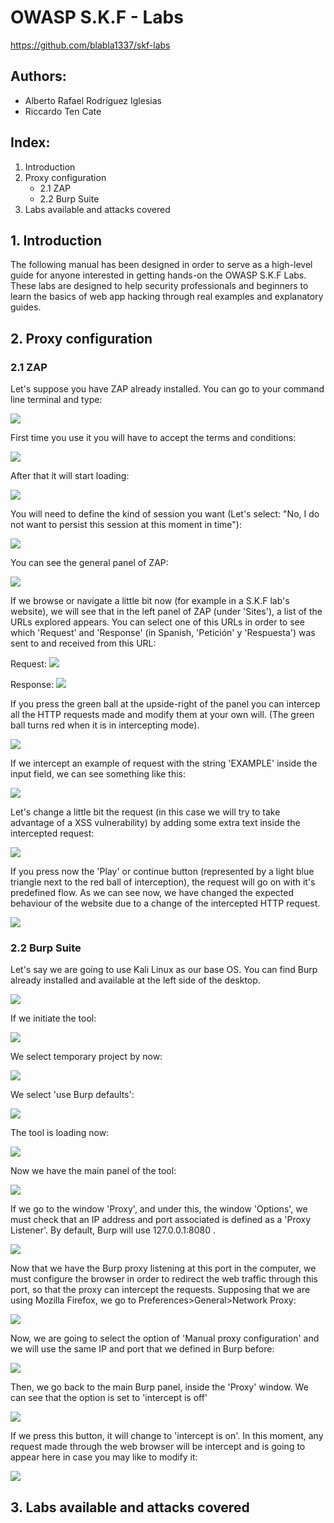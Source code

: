 # OWASP S.K.F - Labs
https://github.com/blabla1337/skf-labs

## Authors:
- Alberto Rafael Rodríguez Iglesias
- Riccardo Ten Cate

## Index:
1. Introduction
2. Proxy configuration
   -  2.1 ZAP
   -  2.2 Burp Suite
3. Labs available and attacks covered


## 1. Introduction
The following manual has been designed in order to serve as a high-level guide for anyone interested in getting hands-on the OWASP S.K.F Labs. These labs are designed to help security professionals and beginners to learn the basics of web app hacking through real examples and explanatory guides.

## 2. Proxy configuration
### 2.1 ZAP

Let's suppose you have ZAP already installed.
You can go to your command line terminal and type:

![](./images/zap/01.png)


First time you use it you will have to accept the terms and conditions:

![](./images/zap/02.png)


After that it will start loading:

![](./images/zap/03.png)


You will need to define the kind of session you want (Let's select: "No, I do not want to persist this session at this moment in time"):

![](./images/zap/04.png)


You can see the general panel of ZAP:

![](./images/zap/05.png)


If we browse or navigate a little bit now (for example in a S.K.F lab's website), we will see that in the left panel of ZAP (under 'Sites'), a list of the URLs explored appears.
You can select one of this URLs in order to see which 'Request' and 'Response' (in Spanish, 'Petición' y 'Respuesta') was sent to and received from this URL:

Request:
![](./images/zap/06.png)


Response:
![](./images/zap/07.png)


If you press the green ball at the upside-right of the panel you can intercep all the HTTP requests made and modify them at your own will. (The green ball turns red when it is in intercepting mode).

![](./images/zap/08.png)


If we intercept an example of request with the string 'EXAMPLE' inside the input field, we can see something like this:

![](./images/zap/09.png)


Let's change a little bit the request (in this case we will try to take advantage of a XSS vulnerability) by adding some extra text inside the intercepted request:

![](./images/zap/10.png)


If you press now the 'Play' or continue button (represented by a light blue triangle next to the red ball of interception), the request will go on with it's predefined flow.
As we can see now, we have changed the expected behaviour of the website due to a change of the intercepted HTTP request.

![](./images/zap/11.png)



### 2.2 Burp Suite

Let's say we are going to use Kali Linux as our base OS. You can find Burp already installed and available at the left side of the desktop.

![](./images/burp/01.png)


If we initiate the tool:

![](./images/burp/02.png)


We select temporary project by now:

![](./images/burp/03.png)


We select 'use Burp defaults':

![](./images/burp/04.png)


The tool is loading now:

![](./images/burp/05.png)


Now we have the main panel of the tool:

![](./images/burp/06.png)


If we go to the window 'Proxy', and under this, the window 'Options', we must check that
an IP address and port associated is defined as a 'Proxy Listener'. By default, Burp will use 127.0.0.1:8080 .

![](./images/burp/07.png)


Now that we have the Burp proxy listening at this port in the computer, we must configure the browser in order to redirect the web traffic through this port, so that the proxy can intercept the requests.
Supposing that we are using Mozilla Firefox, we go to Preferences>General>Network Proxy:

![](./images/burp/08.png)


Now, we are going to select the option of 'Manual proxy configuration' and we will use the same IP and port that we defined in Burp before: 

![](./images/burp/09.png)


Then, we go back to the main Burp panel, inside the 'Proxy' window. We can see that the option is set to 'intercept is off'

![](./images/burp/10.png)


If we press this button, it will change to 'intercept is on'. In this moment, any request made through the web browser will be intercept and is going to appear here in case you may like to modify it:

![](./images/burp/11.png)



## 3. Labs available and attacks covered


